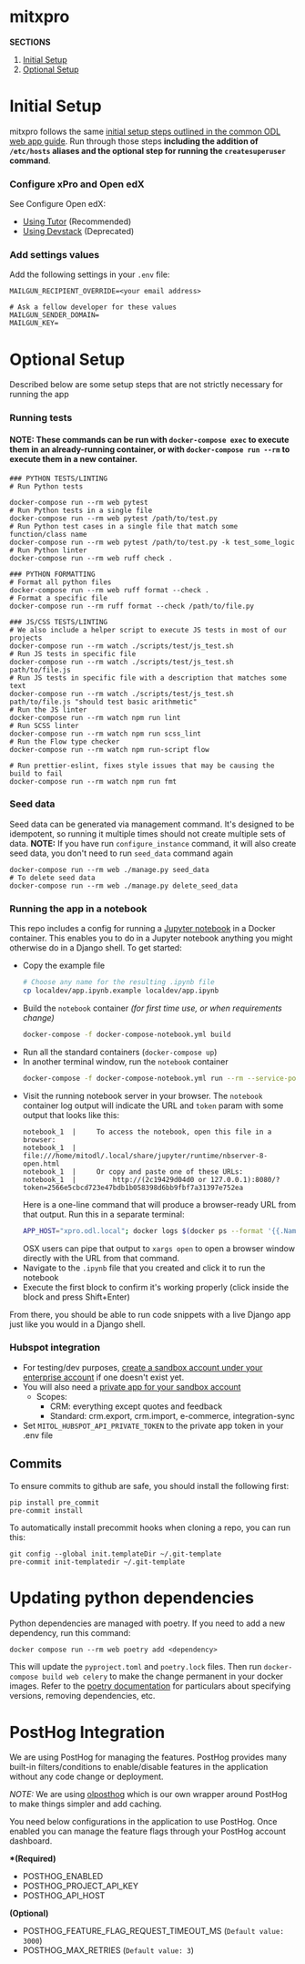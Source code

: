# mitxpro

**SECTIONS**

1. [Initial Setup](#initial-setup)
2. [Optional Setup](#optional-setup)

# Initial Setup

mitxpro follows the same [initial setup steps outlined in the common ODL web app guide](https://mitodl.github.io/handbook/how-to/common-web-app-guide.html).
Run through those steps **including the addition of `/etc/hosts` aliases and the optional step for running the
`createsuperuser` command**.

### Configure xPro and Open edX

See Configure Open edX:

- [Using Tutor](https://github.com/mitodl/handbook/tree/master/openedx/MITx-edx-integration-tutor.md) (Recommended)
- [Using Devstack](https://github.com/mitodl/handbook/tree/master/openedx/MITx-edx-integration-devstack.md) (Deprecated)

### Add settings values

Add the following settings in your `.env` file:

```
MAILGUN_RECIPIENT_OVERRIDE=<your email address>

# Ask a fellow developer for these values
MAILGUN_SENDER_DOMAIN=
MAILGUN_KEY=
```

# Optional Setup

Described below are some setup steps that are not strictly necessary
for running the app

### Running tests

#### NOTE: These commands can be run with `docker-compose exec` to execute them in an already-running container, or with `docker-compose run --rm` to execute them in a new container.

    ### PYTHON TESTS/LINTING
    # Run Python tests

    docker-compose run --rm web pytest
    # Run Python tests in a single file
    docker-compose run --rm web pytest /path/to/test.py
    # Run Python test cases in a single file that match some function/class name
    docker-compose run --rm web pytest /path/to/test.py -k test_some_logic
    # Run Python linter
    docker-compose run --rm web ruff check .

    ### PYTHON FORMATTING
    # Format all python files
    docker-compose run --rm web ruff format --check .
    # Format a specific file
    docker-compose run --rm ruff format --check /path/to/file.py

    ### JS/CSS TESTS/LINTING
    # We also include a helper script to execute JS tests in most of our projects
    docker-compose run --rm watch ./scripts/test/js_test.sh
    # Run JS tests in specific file
    docker-compose run --rm watch ./scripts/test/js_test.sh path/to/file.js
    # Run JS tests in specific file with a description that matches some text
    docker-compose run --rm watch ./scripts/test/js_test.sh path/to/file.js "should test basic arithmetic"
    # Run the JS linter
    docker-compose run --rm watch npm run lint
    # Run SCSS linter
    docker-compose run --rm watch npm run scss_lint
    # Run the Flow type checker
    docker-compose run --rm watch npm run-script flow

    # Run prettier-eslint, fixes style issues that may be causing the build to fail
    docker-compose run --rm watch npm run fmt

### Seed data

Seed data can be generated via management command. It's designed to be idempotent, so running it multiple times should not create multiple sets of data.
**NOTE:** If you have run `configure_instance` command, it will also create seed data, you don't need to run `seed_data` command again

```
docker-compose run --rm web ./manage.py seed_data
# To delete seed data
docker-compose run --rm web ./manage.py delete_seed_data
```

### Running the app in a notebook

This repo includes a config for running a [Jupyter notebook](https://jupyter.org/) in a
Docker container. This enables you to do in a Jupyter notebook anything you might
otherwise do in a Django shell. To get started:

- Copy the example file
  ```bash
  # Choose any name for the resulting .ipynb file
  cp localdev/app.ipynb.example localdev/app.ipynb
  ```
- Build the `notebook` container _(for first time use, or when requirements change)_
  ```bash
  docker-compose -f docker-compose-notebook.yml build
  ```
- Run all the standard containers (`docker-compose up`)
- In another terminal window, run the `notebook` container
  ```bash
  docker-compose -f docker-compose-notebook.yml run --rm --service-ports notebook
  ```
- Visit the running notebook server in your browser. The `notebook` container log output will
  indicate the URL and `token` param with some output that looks like this:
  ```
  notebook_1  |     To access the notebook, open this file in a browser:
  notebook_1  |         file:///home/mitodl/.local/share/jupyter/runtime/nbserver-8-open.html
  notebook_1  |     Or copy and paste one of these URLs:
  notebook_1  |         http://(2c19429d04d0 or 127.0.0.1):8080/?token=2566e5cbcd723e47bdb1b058398d6bb9fbf7a31397e752ea
  ```
  Here is a one-line command that will produce a browser-ready URL from that output. Run this in a separate terminal:
  ```bash
  APP_HOST="xpro.odl.local"; docker logs $(docker ps --format '{{.Names}}' | grep "_notebook_run_") | grep -E "http://(.*):8080[^ ]+\w" | tail -1 | sed -e 's/^[[:space:]]*//' | sed -e "s/(.*)/$APP_HOST/"
  ```
  OSX users can pipe that output to `xargs open` to open a browser window directly with the URL from that command.
- Navigate to the `.ipynb` file that you created and click it to run the notebook
- Execute the first block to confirm it's working properly (click inside the block
  and press Shift+Enter)

From there, you should be able to run code snippets with a live Django app just like you
would in a Django shell.

### Hubspot integration

- For testing/dev purposes, [create a sandbox account under your enterprise account](https://knowledge.hubspot.com/account/set-up-a-hubspot-standard-sandbox-account) if one doesn't exist yet.
- You will also need a [private app for your sandbox account](https://developers.hubspot.com/docs/api/migrate-an-api-key-integration-to-a-private-app)
  - Scopes:
    - CRM: everything except quotes and feedback
    - Standard: crm.export, crm.import, e-commerce, integration-sync
- Set `MITOL_HUBSPOT_API_PRIVATE_TOKEN` to the private app token in your .env file

## Commits

To ensure commits to github are safe, you should install the following first:

```
pip install pre_commit
pre-commit install
```

To automatically install precommit hooks when cloning a repo, you can run this:

```
git config --global init.templateDir ~/.git-template
pre-commit init-templatedir ~/.git-template
```

# Updating python dependencies

Python dependencies are managed with poetry. If you need to add a new dependency, run this command:

```
docker compose run --rm web poetry add <dependency>
```

This will update the `pyproject.toml` and `poetry.lock` files. Then run `docker-compose build web celery` to make the change permanent in your docker images.
Refer to the [poetry documentation](https://python-poetry.org/docs/cli/) for particulars about specifying versions, removing dependencies, etc.

# PostHog Integration

We are using PostHog for managing the features. PostHog provides many built-in filters/conditions to enable/disable features in the application without any code change or deployment.

_NOTE:_ We are using [olposthog](https://github.com/mitodl/ol-django/tree/main/src/olposthog) which is our own wrapper around PostHog to make things simpler and add caching.

You need below configurations in the application to use PostHog. Once enabled you can manage the feature flags through your PostHog account dashboard.

**\*(Required)**

- POSTHOG_ENABLED
- POSTHOG_PROJECT_API_KEY
- POSTHOG_API_HOST

**(Optional)**

- POSTHOG_FEATURE_FLAG_REQUEST_TIMEOUT_MS (`Default value: 3000`)
- POSTHOG_MAX_RETRIES (`Default value: 3`)
